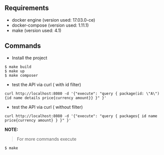 Requirements
------------

* docker engine (version used: 17.03.0-ce)
* docker-compose (version used: 1.11.1)
* make (version used: 4.1)

Commands
--------
* Install the project
~~~~
$ make build
$ make up
$ make composer
~~~~

* test the API via curl ( with id filter)
~~~~
curl http://localhost:8080 -d '{"execute": "query { package(id: \"A\"){id name details price{currency amount}} }" }'
~~~~

* test the API via curl ( without filter)
~~~~
curl http://localhost:8080 -d '{"execute": "query { packages{ id name price{currency amount} } }" }'
~~~~

**NOTE:**
> For more commands execute
~~~~
$ make 
~~~~ 